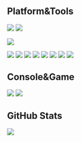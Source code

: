 #

## Platform&Tools

![](https://img.shields.io/badge/OS-Ubuntu-dd4814?style=flat-square&logo=ubuntu&logoColor=ffffff)
![](https://img.shields.io/badge/OS-Windows-00a2ed?style=flat-square&logo=windows&logoColor=ffffff)

![](https://img.shields.io/badge/IDE-Visual%20Studio%20Code-0078d7?style=flat-square&logo=visual-studio-code&logoColor=ffffff)

![](https://img.shields.io/badge/-Git-f05032?style=flat-square&logo=git&logoColor=white)
![](https://img.shields.io/badge/-VIM-019331?style=flat-square&logo=vim&logoColor=ffffff)
![](https://img.shields.io/badge/-Golang-6ad7e5?style=flat-square&logo=go&logoColor=ffffff)
![](https://img.shields.io/badge/-C%2B%2B-6295cb?style=flat-square&logo=c%2B%2B&logoColor=ffffff)
![](https://img.shields.io/badge/-Docker-2496ED?style=flat-square&logo=docker&logoColor=ffffff)
![](https://img.shields.io/badge/-Nginx-269539?style=flat-square&logo=nginx&logoColor=ffffff)
![](https://img.shields.io/badge/-MySQL-00618b?style=flat-square&logo=mysql&logoColor=ffffff)
![](https://img.shields.io/badge/-MongoDB-47a248?style=flat-square&logo=mongodb&logoColor=ffffff)

## Console&Game

![](https://img.shields.io/badge/-Nintendo%20Switch-e60012?style=flat-square&logo=nintendo%20switch&logoColor=ffffff)
![](https://img.shields.io/badge/Steam-171a21?style=flat-square&logo=steam&logoColor=ffffff)

## GitHub Stats

<a href="">
    <img align="center" src="https://github-readme-stats.vercel.app/api?username=13o4t&theme=dark&show_icons=true" />
</a>

